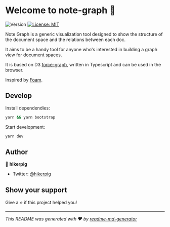 # Welcome to note-graph 👋

![Version](https://img.shields.io/badge/version-0.0.1-blue.svg?cacheSeconds=2592000)
[![License: MIT](https://img.shields.io/badge/License-MIT-yellow.svg)](#)

Note Graph is a generic visualization tool designed to show the structure of the document space and the relations between each doc.

It aims to be a handy tool for anyone who's interested in building a graph view for document spaces.

It is based on D3 [force-graph](https://github.com/vasturiano/force-graph), written in Typescript and can be used in the browser.


Inspired by [Foam](https://github.com/foambubble/foam).

## Develop

Install dependendies:

```sh
yarn && yarn bootstrap
```

Start development:

```sh
yarn dev
```

## Author

👤 **hikerpig**

* Twitter: [@hikerpig](https://twitter.com/hikerpig)

## Show your support

Give a ⭐️ if this project helped you!


***
_This README was generated with ❤️ by [readme-md-generator](https://github.com/kefranabg/readme-md-generator)_
